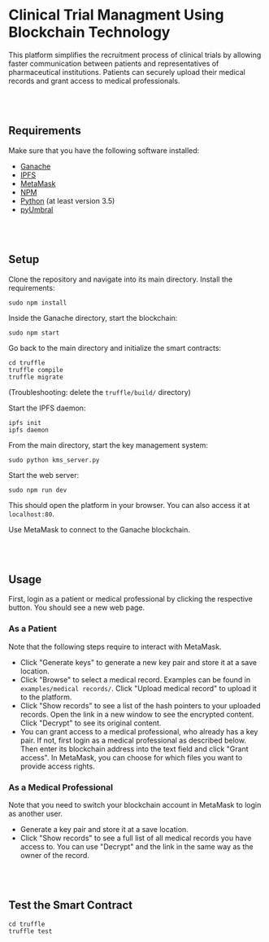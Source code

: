 # Clinical Trial Managment Using Blockchain Technology
This platform simplifies the recruitment process of clinical trials by allowing faster communication between patients and representatives of pharmaceutical institutions. Patients can securely upload their medical records and grant access to medical professionals.


<br></br>
## Requirements
Make sure that you have the following software installed:
- [Ganache](https://github.com/trufflesuite/ganache)
- [IPFS](https://github.com/ipfs/go-ipfs)
- [MetaMask](https://metamask.io/)
- [NPM](https://www.npmjs.com/get-npm)
- [Python](https://www.python.org/downloads/) (at least version 3.5)
- [pyUmbral](https://github.com/nucypher/pyUmbral)


<br></br>
## Setup
Clone the repository and navigate into its main directory.
Install the requirements:
```
sudo npm install
```


Inside the Ganache directory, start the blockchain:
```
sudo npm start
```


Go back to the main directory and initialize the smart contracts:
```
cd truffle
truffle compile
truffle migrate
```
(Troubleshooting: delete the `truffle/build/` directory)


Start the IPFS daemon:
```
ipfs init
ipfs daemon
```


From the main directory, start the key management system:
```
sudo python kms_server.py
```


Start the web server:
```
sudo npm run dev
```
This should open the platform in your browser. You can also access it at `localhost:80`.

Use MetaMask to connect to the Ganache blockchain.


<br></br>
## Usage
First, login as a patient or medical professional by clicking the respective button. You should see a new web page.


### As a Patient
Note that the following steps require to interact with MetaMask.
- Click "Generate keys" to generate a new key pair and store it at a save location.
- Click "Browse" to select a medical record. Examples can be found in `examples/medical records/`. Click "Upload medical record" to upload it to the platform.
- Click "Show records" to see a list of the hash pointers to your uploaded records. Open the link in a new window to see the encrypted content. Click "Decrypt" to see its original content.
- You can grant access to a medical professional, who already has a key pair. If not, first login as a medical professional as described below. Then enter its blockchain address into the text field and click "Grant access". In MetaMask, you can choose for which files you want to provide access rights.


### As a Medical Professional
Note that you need to switch your blockchain account in MetaMask to login as another user.
- Generate a key pair and store it at a save location.
- Click "Show records" to see a full list of all medical records you have access to. You can use "Decrypt" and the link in the same way as the owner of the record.


<br></br>
## Test the Smart Contract
```
cd truffle
truffle test
```
